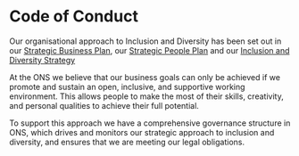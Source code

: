 # Code of Conduct

Our organisational approach to Inclusion and Diversity has been set out in our [Strategic Business Plan](https://intranet.ons.statistics.gov.uk/ons-strategic-business-plan/), our [Strategic People Plan](https://intranet.ons.statistics.gov.uk/the-strategic-people/) and our [Inclusion and Diversity Strategy](https://intranet.ons.statistics.gov.uk/our-inclusion-and-diversity-strategy/)

At the ONS we believe that our business goals can only be achieved if we promote and sustain an open, inclusive, and supportive working environment. This allows people to make the most of their skills, creativity, and personal qualities to achieve their full potential.

To support this approach we have a comprehensive governance structure in ONS, which drives and monitors our strategic approach to inclusion and diversity, and ensures that we are meeting our legal obligations.
